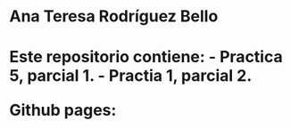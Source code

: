 <h1>Ana Teresa Rodríguez Bello <h1>
Este repositorio contiene: 
    - Practica 5, parcial 1.
    - Practia 1, parcial 2.

Github pages: 

